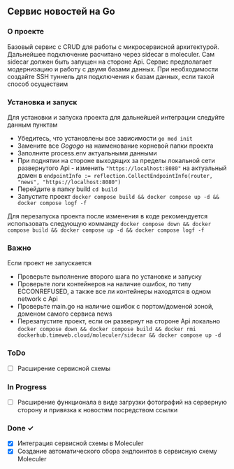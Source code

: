 ## Сервис новостей на Go
### О проекте
Базовый сервис с CRUD для работы с микросервисной архитектурой. Дальнейшее подключение расчитано через sidecar в moleculer.
Сам sidecar должен быть запущен на стороне Api.
Сервис предполагает модернизацию и работу с двумя базами данных.
При необходимости создайте SSH туннель для подключения к базам данных, если такой способ осуществим

### Установка и запуск
Для установки и запуска проекта для дальнейшей интеграции следуйте данным пунктам
- Убедитесь, что установлены все зависимости `go mod init`
- Замените все *Gogogo* на наименование корневой папки проекта
- Заполните process.env актуальными данными
- При поднятии на стороне выходящих за пределы локальной сети развернутого Api - изменить `"https://localhost:8080"` на актуальный домен в  `endpointInfo := reflection.CollectEndpointInfo(router, "news", "https://localhost:8080")`
- Перейдите в папку build `cd build`
- Запустите проект `docker compose build && docker compose up -d && docker compose logf -f`

Для перезапуска проекта после изменения в коде рекомендуется использовать следующую комманду
`docker compose down && docker compose build && docker compose up -d && docker compose logf -f`

### Важно
Если проект не запускается
- Проверьте выполнение второго шага по установке и запуску
- Проверьте логи контейнеров на наличие ошибок, по типу ECCONREFUSED, а также все ли контейнеры находятся в одном network с Api
- Проверьте main.go на наличие ошибок с портом/доменой зоной, доменом самого сервиса news
- Перезапустите проект, если он развернут на стороне Api локально
`docker compose down && docker compose build && docker rmi dockerhub.timeweb.cloud/moleculer/sidecar && docker compose up -d`

### ToDo

- [ ] Расширение сервисной схемы

### In Progress

- [ ] Расширение функционала в виде загрузки фотографий на серверную сторону и привязка к новостям посредством ссылки

### Done ✓

- [x] Интеграция сервисной схемы в Moleculer
- [x] Создание автоматического сбора эндпоинтов в сервисную схему Moleculer 
